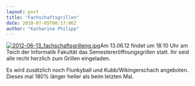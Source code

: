 ```yaml
---
layout: post
title: "Fachschaftsgrillen"
date: 2010-07-05T00:17:06Z
author: "Katharina Philipp"
---
```


<p>
<a href="/_detail/fsr:news:2012-06-13_fachschaftsgrilleng.jpg?id=start" class="media" title="fsr:news:2012-06-13_fachschaftsgrilleng.jpg"><img src="/_media/fsr:news:2012-06-13_fachschaftsgrilleng.jpg" class="media" title="2012-06-13_fachschaftsgrilleng.jpg" alt="2012-06-13_fachschaftsgrilleng.jpg"></a>Am 13.06.12 findet um 18:10 Uhr am Teich der Informatik Fakultät das Semestereröffnungsgrillen statt. Ihr seid alle recht herzlich zum Grillen eingeladen.
</p>

<p>
Es wird zusätzlich noch Flunkyball und Kubb/Wikingerschach angeboten. Dieses mal 180% länger heller als beim letzten Mal.
</p>
